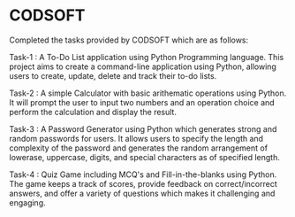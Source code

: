 # CODSOFT

Completed the tasks provided by CODSOFT which are as follows:

Task-1 : A To-Do List application using Python Programming language. This project aims to create a
command-line application using Python, allowing users to create, update, delete and track their to-do lists.

Task-2 : A simple Calculator with basic arithematic operations using Python. It will prompt the user to input two numbers and an operation choice and perform the calculation and display the result.

Task-3 : A Password Generator using Python which generates strong and random passwords for users. It allows users to specify the length and complexity of the password and generates the random arrangement of lowerase, uppercase, digits, and special characters as of specified length.

Task-4 : Quiz Game including MCQ's and Fill-in-the-blanks using Python. The game keeps a track of scores, provide feedback on correct/incorrect answers, and offer a variety of questions which makes it challenging and engaging. 
